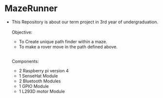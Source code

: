 # MazeRunner
- This Repository is about our term project in 3rd year of undergraduation.
<br><br>
  Objective:<br>
    - To Create unique path finder within a maze.<br>
    - To make a rover move in the path defined above.<br><br>

  Components:<br>
    - 2 Raspberry pi version 4 <br>
    - 1 SenseHat Module<br>
    - 2 Bluetooth Modules<br>
    - 1 GPIO Module<br>
    - 1 L293D motor Module<br><br>
    
  
    
 


